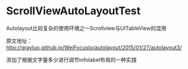 # ScrollViewAutoLayoutTest

Autolayout比较复杂的使用环境之一Scrollview与UITableView的混用

原文地址：http://grayluo.github.io/WeiFocusIo/autolayout/2015/01/27/autolayout3/

添加了根据文字量多少进行调节infolabel布局的一种实践
